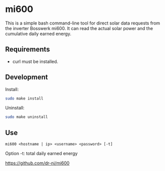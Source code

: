 # mi600

This is a simple bash command-line tool for direct solar data requests from the inverter Bosswerk mi600. It can read the actual solar power and the cumulative daily earned energy.

## Requirements

- curl must be installed.

## Development


Install:
```sh
sudo make install
```

Uninstall:
```sh
sudo make uninstall
```

## Use
```
mi600 <hostname | ip> <username> <password> [-t]
```
Option -t: total daily earned energy


https://github.com/dr-ni/mi600
